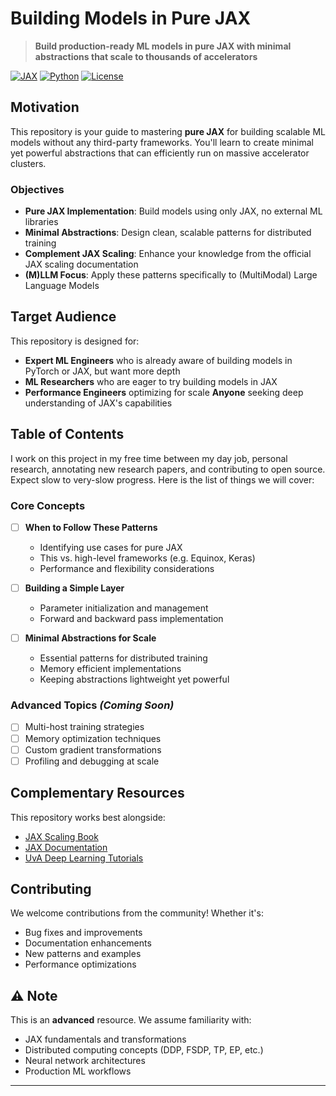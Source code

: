 # Building Models in Pure JAX

> **Build production-ready ML models in pure JAX with minimal abstractions that scale to thousands of accelerators**

[![JAX](https://img.shields.io/badge/JAX-Latest-orange.svg)](https://github.com/google/jax)
[![Python](https://img.shields.io/badge/Python-3.11%2B-blue.svg)](https://www.python.org/)
[![License](https://img.shields.io/badge/License-Apache--2.0-green.svg)](LICENSE)

## Motivation

This repository is your guide to mastering **pure JAX** for building scalable ML models without any third-party frameworks. You'll learn to create minimal yet powerful abstractions that can efficiently run on massive accelerator clusters.

### Objectives

- **Pure JAX Implementation**: Build models using only JAX, no external ML libraries
- **Minimal Abstractions**: Design clean, scalable patterns for distributed training
- **Complement JAX Scaling**: Enhance your knowledge from the official JAX scaling documentation
- **(M)LLM Focus**: Apply these patterns specifically to (MultiModal) Large Language Models


## Target Audience

This repository is designed for:
- **Expert ML Engineers** who is already aware of building models in PyTorch or JAX, but want more depth
- **ML Researchers** who are eager to try building models in JAX
- **Performance Engineers** optimizing for scale
  **Anyone** seeking deep understanding of JAX's capabilities

## Table of Contents

I work on this project in my free time between my day job, personal research, annotating new research papers, and contributing to open source. Expect slow to very-slow progress. Here is the list of things we will cover:

### Core Concepts
- [ ] **When to Follow These Patterns**
  - Identifying use cases for pure JAX
  - This vs. high-level frameworks (e.g. Equinox, Keras)
  - Performance and flexibility considerations

- [ ] **Building a Simple Layer**
  - Parameter initialization and management
  - Forward and backward pass implementation

- [ ] **Minimal Abstractions for Scale**
  - Essential patterns for distributed training
  - Memory efficient implementations
  - Keeping abstractions lightweight yet powerful

### Advanced Topics *(Coming Soon)*
- [ ] Multi-host training strategies
- [ ] Memory optimization techniques
- [ ] Custom gradient transformations
- [ ] Profiling and debugging at scale

## Complementary Resources

This repository works best alongside:
- [JAX Scaling Book](https://jax-ml.github.io/scaling-book)
- [JAX Documentation](https://jax.readthedocs.io/)
- [UvA Deep Learning Tutorials](https://uvadlc-notebooks.readthedocs.io/en/latest/index.html)

## Contributing

We welcome contributions from the community! Whether it's:
- Bug fixes and improvements
- Documentation enhancements  
- New patterns and examples
- Performance optimizations

## ⚠️ Note

This is an **advanced** resource. We assume familiarity with:
- JAX fundamentals and transformations
- Distributed computing concepts (DDP, FSDP, TP, EP, etc.)
- Neural network architectures
- Production ML workflows
---
